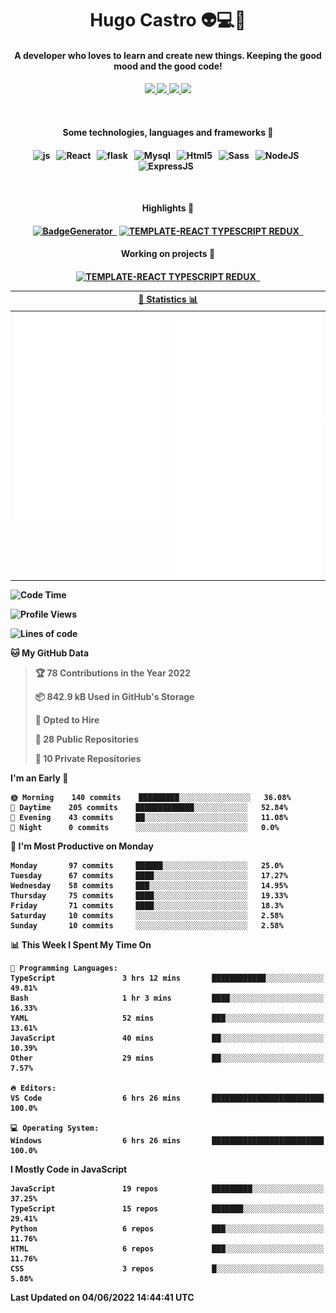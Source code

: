 <h1 align="center">Hugo Castro 👽💻🌌</h1>
<h4 align="center">A developer who loves to learn and create new things. Keeping the good mood and the good code!<h4/>
<p align="center">
		<a href="https://stackoverflow.com/users/11444549/hugo">
		<img src="https://img.shields.io/badge/-Stackoverflow-79db75?style=for-the-badge&logo=Stackoverflow&logoColor=white" />
	</a>
		<a href="https://api.whatsapp.com/send?phone=5532988940411text=Oii, vim pelo github!">
		<img src="https://img.shields.io/badge/WHATSAPP-79db75.svg?&style=for-the-badge&logo=whatsapp&logoColor=white" />
	</a>
		<a href="mailto:hugocastrohc@outlook.com">
		<img src="https://img.shields.io/badge/email-79db75.svg?&style=for-the-badge&logo=protonmail&logoColor=white" />
	<a href="https://open.spotify.com/user/22uat6ppbmvcvyia5me7tdmci">
		<img src="https://img.shields.io/badge/spotify-79db75.svg?&style=for-the-badge&logo=spotify&logoColor=white" />
	</a>
</p>

<br>

<h4 align="center"> Some technologies, languages and frameworks 🚀<h4/>
<p align="center">
	<img src="https://img.shields.io/badge/javascript-79db75.svg?&style=for-the-badge&logo=javascript&logoColor=white" alt="js" />&nbsp;&nbsp;
	<img src="https://img.shields.io/badge/-React-79db75?style=for-the-badge&logo=react&logoColor=white" alt="React" />&nbsp;&nbsp;
	<img src="https://img.shields.io/badge/flask-79db75.svg?&style=for-the-badge&logo=flask&logoColor=white" alt="flask" />&nbsp;&nbsp;
	<img src="https://img.shields.io/badge/mysql-79db75.svg?style=for-the-badge&logo=mysql&logoColor=white" alt="Mysql" />&nbsp;&nbsp;
	<img src="https://img.shields.io/badge/html5-79db75.svg?style=for-the-badge&logo=html5&logoColor=white" alt="Html5" />&nbsp;&nbsp;
	<img src="https://img.shields.io/badge/sass-79db75.svg?style=for-the-badge&logo=sass&logoColor=white" alt="Sass" />&nbsp;&nbsp;
	<img src="https://img.shields.io/badge/node.js-79db75.svg?style=for-the-badge&" alt="NodeJS" />&nbsp;&nbsp;
	<img src="https://img.shields.io/badge/express.js-79db75.svg?style=for-the-badge&" alt="ExpressJS" />&nbsp;&nbsp;
	

</p>

<br>
<h4 align="center"> Highlights 🔆<h4/>
<p align="center">
	  <a text-decoration="none" href="https://pypi.org/project/BadgeGenerator"><img src="https://img.shields.io/badge/BadgeGenerator-79db75.svg?style=for-the-badge&logo=pythonfor-the-badge&logo=django" alt="BadgeGenerator" />&nbsp;&nbsp;<a/>
	<a text-decoration="none" href="https://www.npmjs.com/package/cra-template-typescript-redux-react"><img src="https://img.shields.io/badge/template%20React%20typescript%20redux-79db75.svg?style=for-the-badge" alt="TEMPLATE-REACT TYPESCRIPT REDUX" />&nbsp;&nbsp;<a/>
</p>
<h4 align="center"> Working on projects 🔨<h4/>
	
<p align="center">
		<a text-decoration="none" href="https://www.npmjs.com/package/cra-template-typescript-redux-react"><img src="https://img.shields.io/badge/template%20React%20typescript%20redux-79db75.svg?style=for-the-badge" alt="TEMPLATE-REACT TYPESCRIPT REDUX" />&nbsp;&nbsp;<a/>
</p>

<table>
	<tr>
	    <th colspan="2" align="center">
	      <a href="" >🧩 Statistics 📊 </a>
	    </th>
	</tr>
	<tr>
	    <th valign="top" width="600"><img src="https://github.com/HugoCastroBR/HugoCastroBR/blob/master/Isometric.svg"  /></th>
	    <th width="600"><img src="https://github.com/HugoCastroBR/HugoCastroBR/blob/master/metrics.plugin.habits.svg"  />
		<img src="https://github.com/HugoCastroBR/HugoCastroBR/blob/master/metrics.plugin.activity.svg"  />
	    </th>
  	</tr>
	
<table/>

<!--START_SECTION:waka-->
![Code Time](http://img.shields.io/badge/Code%20Time-708%20hrs%2034%20mins-blue)

![Profile Views](http://img.shields.io/badge/Profile%20Views-4-blue)

![Lines of code](https://img.shields.io/badge/From%20Hello%20World%20I%27ve%20Written-418%20Thousand%20lines%20of%20code-blue)

**🐱 My GitHub Data** 

> 🏆 78 Contributions in the Year 2022
 > 
> 📦 842.9 kB Used in GitHub's Storage 
 > 
> 💼 Opted to Hire
 > 
> 📜 28 Public Repositories 
 > 
> 🔑 10 Private Repositories  
 > 
**I'm an Early 🐤** 

```text
🌞 Morning    140 commits    █████████░░░░░░░░░░░░░░░░   36.08% 
🌆 Daytime    205 commits    █████████████░░░░░░░░░░░░   52.84% 
🌃 Evening    43 commits     ██░░░░░░░░░░░░░░░░░░░░░░░   11.08% 
🌙 Night      0 commits      ░░░░░░░░░░░░░░░░░░░░░░░░░   0.0%

```
📅 **I'm Most Productive on Monday** 

```text
Monday       97 commits     ██████░░░░░░░░░░░░░░░░░░░   25.0% 
Tuesday      67 commits     ████░░░░░░░░░░░░░░░░░░░░░   17.27% 
Wednesday    58 commits     ███░░░░░░░░░░░░░░░░░░░░░░   14.95% 
Thursday     75 commits     ████░░░░░░░░░░░░░░░░░░░░░   19.33% 
Friday       71 commits     ████░░░░░░░░░░░░░░░░░░░░░   18.3% 
Saturday     10 commits     ░░░░░░░░░░░░░░░░░░░░░░░░░   2.58% 
Sunday       10 commits     ░░░░░░░░░░░░░░░░░░░░░░░░░   2.58%

```


📊 **This Week I Spent My Time On** 

```text
💬 Programming Languages: 
TypeScript               3 hrs 12 mins       ████████████░░░░░░░░░░░░░   49.81% 
Bash                     1 hr 3 mins         ████░░░░░░░░░░░░░░░░░░░░░   16.33% 
YAML                     52 mins             ███░░░░░░░░░░░░░░░░░░░░░░   13.61% 
JavaScript               40 mins             ██░░░░░░░░░░░░░░░░░░░░░░░   10.39% 
Other                    29 mins             ██░░░░░░░░░░░░░░░░░░░░░░░   7.57%

🔥 Editors: 
VS Code                  6 hrs 26 mins       █████████████████████████   100.0%

💻 Operating System: 
Windows                  6 hrs 26 mins       █████████████████████████   100.0%

```

**I Mostly Code in JavaScript** 

```text
JavaScript               19 repos            █████████░░░░░░░░░░░░░░░░   37.25% 
TypeScript               15 repos            ███████░░░░░░░░░░░░░░░░░░   29.41% 
Python                   6 repos             ███░░░░░░░░░░░░░░░░░░░░░░   11.76% 
HTML                     6 repos             ███░░░░░░░░░░░░░░░░░░░░░░   11.76% 
CSS                      3 repos             █░░░░░░░░░░░░░░░░░░░░░░░░   5.88%

```



 Last Updated on 04/06/2022 14:44:41 UTC
<!--END_SECTION:waka-->



